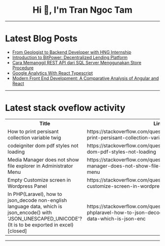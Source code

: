 <h1 align="center">Hi 👋, I'm Tran Ngoc Tam</h1>

---

# Latest Blog Posts 
<!-- BLOG-POST-LIST:START -->
- [From Geologist to Backend Developer with HNG Internship](https://dev.to/cub_ger24/from-geologist-to-backend-developer-with-hng-internship-3glf)
- [Introduction to BitPower: Decentralized Lending Platform](https://dev.to/aimm_w_1761d19cef7fa886fd/introduction-to-bitpower-decentralized-lending-platform-3k9i)
- [Cara Memanggil REST API dari SQL Server Menggunakan Store Procedure](https://dev.to/amry_maftuh/cara-memanggil-rest-api-dari-sql-server-menggunakan-prosedur-tersimpan-5ebn)
- [Google Analytics With React Typescript](https://dev.to/itayeylath/google-analytics-with-react-typescript-j9f)
- [Modern Front End Development: A Comparative Analysis of Angular and React](https://dev.to/bienvenudk57/modern-front-end-development-a-comparative-analysis-of-angular-and-react-2idf)
<!-- BLOG-POST-LIST:END -->

---

# Latest stack oveflow activity
<table>
  <tr><th>Title</th><th>Link</th></tr>
  <!-- STACKOVERFLOW:START --><tr><td>How to print persisant collection variable twig</td><td>https://stackoverflow.com/questions/78706754/how-to-print-persisant-collection-variable-twig</td></tr><tr><td>codeigniter dom pdf styles not loading</td><td>https://stackoverflow.com/questions/78706693/codeigniter-dom-pdf-styles-not-loading</td></tr><tr><td>Media Manager does not show file explorer in Administrator Menu</td><td>https://stackoverflow.com/questions/78706681/media-manager-does-not-show-file-explorer-in-administrator-menu</td></tr><tr><td>Empty Customize screen in Wordpress Panel</td><td>https://stackoverflow.com/questions/78706590/empty-customize-screen-in-wordpress-panel</td></tr><tr><td>In PHP&lpar;Laravel&rpar;, how to json_decode non-english language data, which is json_encode&lpar;&rpar; with &#39;JSON_UNESCAPED_UNICODE&#39;? &lpar;It is to be exported in excel&rpar; [closed]</td><td>https://stackoverflow.com/questions/78706534/in-phplaravel-how-to-json-decode-non-english-language-data-which-is-json-enc</td></tr><!-- STACKOVERFLOW:END -->
</table>

---


